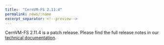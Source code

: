 ```yaml
---
title:  "CernVM-FS 2.11.4"
permalink: news/:name
excerpt_separator: <!--preview-->
---
```


CernVM-FS 2.11.4 is a patch release. Please find the full release notes in our <a href="https://cvmfs.readthedocs.io/en/2.11/cpt-releasenotes.html">technical documentation</a>.

<!--preview-->
